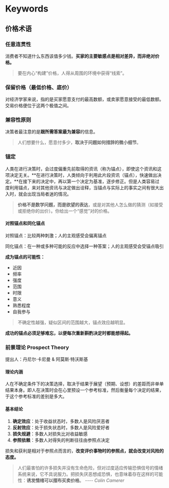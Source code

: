 # Keywords

## 价格术语

### 任意连贯性

消费者不知道什么东西该值多少钱。**买家的主要敏感点是相对差异，而非绝对价格。**

> 要在内心“构建”价格，人得从周围的环境中获得“线索”。

### 保留价格（最低价格、底价）

对经济学家来说，指的是买家愿意支付的最高数额，或卖家愿意接受的最低数额。交易价格便位于这两个极值之间。

### 兼容性原则

决策者最注意的是**跟所需答案最为兼容**的信息。

> 人们想要什么，愿意付多少，**取决于问题如何措辞的微小细节**。

### 锚定

人类在进行决策时，会过度偏重先前取得的资讯（称为锚点），即使这个资讯和这项决定无关。**在进行决策时，人类倾向于利用此片段资讯（锚点），快速做出决定。**在接下来的决定中，再以第一个决定为基准，逐步修正。但是人类容易过度利用锚点，来对其他资讯与决定做出诠释，当锚点与实际上的事实之间有很大出入时，就会出现当局者迷的情况。

> **价格不是数学问题，而是欲望的表达**，或是对其他人怎么做的猜测（如接受或拒绝你的出价）。你给出一个“感觉”对的价格。



#### 对照锚点和同化锚点

对照锚点：比较两种刺激；人的主观感受会偏离锚点

同化锚点：在一种或多种可能的反应中选择一种答案；人的主观感受会受锚点吸引

**成为锚点的可能性：**

- 近因
- 频率
- 强度
- 范围
- 时限
- 意义
- 熟悉程度
- 自我参与

> 不确定性越强，疑似区间的范围越大，锚点效应越明显。

**成功的锚点必须足够难忘，以便每次重新斟酌决定时都能想得起。**

### 前景理论 Prospect Theory

提出人：丹尼尔·卡尼曼 & 阿莫斯·特沃斯基

#### 理论内涵

人在不确定条件下的决策选择，取决于结果于展望（预期、设想）的差距而非单单结果本身。即人在决策时会在心里预设一个参考标准，然后衡量每个决定的结果，于这个参考标准的差别是多大。



#### 基本结论

1. **确定效应**：处于收益状态时，多数人是风险厌恶者
2. **反射效应**：处于损失状态时，多数人是风险爱好者
3. **损失规避**：多数人对损失比对收益敏感
4. **参照依赖**：多数人对得失的判断往往由参照点决定



损失和获利是相对于参照点而言的，**改变评价事物时的参照点，就会改变对风险的态度。**



> 人们最害怕的许多损失并没有生命危险，但对过度适应传输恐惧信号的情绪系统来说，它不具说服力。把损失厌恶想成恐惧，也意味着存在这样的可能性：**诱发情绪可以摆布买卖价格**。 ---- *Colin Camerer*







